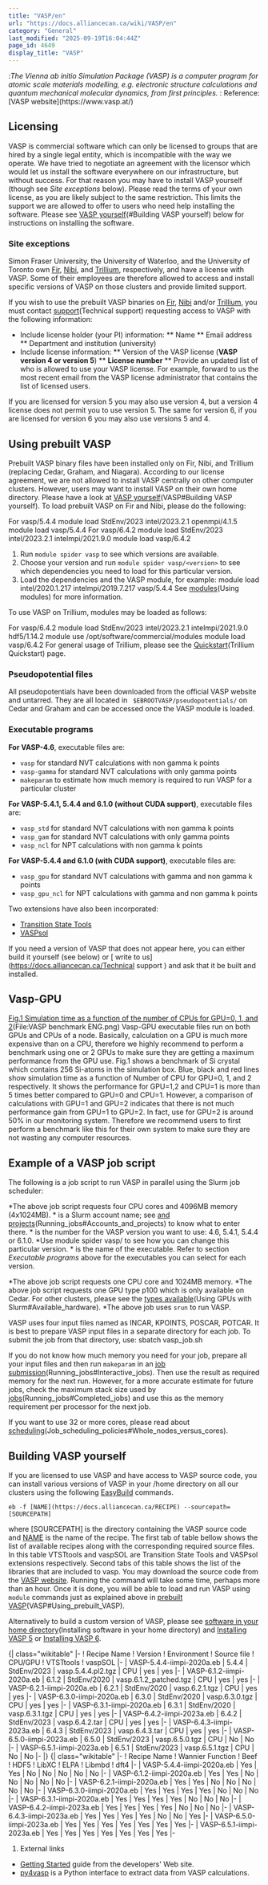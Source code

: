 ```yaml
---
title: "VASP/en"
url: "https://docs.alliancecan.ca/wiki/VASP/en"
category: "General"
last_modified: "2025-09-19T16:04:44Z"
page_id: 4649
display_title: "VASP"
---
```


<languages />
:<i>The Vienna ab initio Simulation Package (VASP) is a computer program for atomic scale materials modelling, e.g. electronic structure calculations and quantum mechanical molecular dynamics, from first principles.</i> 
: Reference: [VASP website](https://www.vasp.at/)

## Licensing
VASP is commercial software which can only be licensed to groups that are hired by a single legal entity, which is incompatible with the way we operate. We have tried to negotiate an agreement with the licensor which would let us install the software everywhere on our infrastructure, but without success. For that reason you may have to install VASP yourself (though see <i>Site exceptions</i> below). Please read the terms of your own license, as you are likely subject to the same restriction. This limits the support we are allowed to offer to users who need help installing the software. Please see [VASP yourself</i>](https://docs.alliancecan.ca/<i>Building)(#Building VASP yourself) below for instructions on installing the software. 

### Site exceptions
Simon Fraser University, the University of Waterloo, and the University of Toronto own [Fir](https://docs.alliancecan.ca/Fir), [Nibi](https://docs.alliancecan.ca/Nibi), and [Trillium](https://docs.alliancecan.ca/Trillium), respectively, and have a license with VASP. Some of their employees are therefore allowed to access and install specific versions of VASP on those clusters and provide limited support. 

If you wish to use the prebuilt VASP binaries on [Fir](https://docs.alliancecan.ca/Fir), [Nibi](https://docs.alliancecan.ca/Nibi) and/or [Trillium](https://docs.alliancecan.ca/Trillium), you must contact [support](https://docs.alliancecan.ca/Technical)(Technical support) requesting access to VASP with the following information: 
- Include license holder (your PI) information:
** Name 
** Email address
** Department and institution (university) 
- Include license information:
** Version of the VASP license (<b>VASP version 4 or version 5</b>)
** <b>License number</b>
** Provide an updated list of who is allowed to use your VASP license. For example, forward to us the most recent email from the VASP license administrator that contains the list of licensed users.

If you are licensed for version 5 you may also use version 4, but a version 4 license does not permit you to use version 5. The same for version 6, if you are licensed for version 6 you may also use versions 5 and 4.

## Using prebuilt VASP

Prebuilt VASP binary files have been installed only on Fir, Nibi, and Trillium (replacing Cedar, Graham, and Niagara). According to our license agreement, we are not allowed to install VASP centrally on other computer clusters. However,  users may want to install VASP on their own home directory. Please have a look at [VASP yourself</i>](https://docs.alliancecan.ca/<i>Building)(VASP#Building VASP yourself). To load prebuilt VASP on Fir and Nibi, please do the following: 

For vasp/5.4.4 
 module load StdEnv/2023  intel/2023.2.1  openmpi/4.1.5
 module load vasp/5.4.4
For vasp/6.4.2
 module load StdEnv/2023 intel/2023.2.1 intelmpi/2021.9.0
 module load vasp/6.4.2

1. Run `module spider vasp` to see which versions are available.
1. Choose your version and run `module spider vasp/<version>` to see which dependencies you need to load for this particular version.
1. Load the dependencies and the VASP module, for example:
 module load intel/2020.1.217  intelmpi/2019.7.217 vasp/5.4.4
See [modules](https://docs.alliancecan.ca/Using)(Using modules) for more information.

To use VASP on Trillium, modules may be loaded as follows:

For vasp/6.4.2
 module load StdEnv/2023 intel/2023.2.1 intelmpi/2021.9.0 hdf5/1.14.2
 module use /opt/software/commercial/modules
 module load vasp/6.4.2
For general usage of Trillium, please see the [Quickstart](https://docs.alliancecan.ca/Trillium)(Trillium Quickstart) page.

### Pseudopotential files
All pseudopotentials have been downloaded from the official VASP website and untarred. They are all located in ` $EBROOTVASP/pseudopotentials/` on Cedar and Graham and can be accessed once the VASP module is loaded.

### Executable programs

<b>For VASP-4.6</b>, executable files are: 
- `vasp` for standard NVT calculations with non gamma k points 
- `vasp-gamma` for standard NVT calculations with only gamma points 
- `makeparam` to estimate how much memory is required to run VASP for a particular cluster

<b>For VASP-5.4.1, 5.4.4 and 6.1.0 (without CUDA support)</b>, executable files are:
- `vasp_std` for standard NVT calculations with non gamma k points
- `vasp_gam` for standard NVT calculations with only gamma points
- `vasp_ncl` for NPT calculations with non gamma k points

<b>For VASP-5.4.4 and 6.1.0 (with CUDA support)</b>, executable files are:
- `vasp_gpu` for standard NVT calculations with gamma and non gamma k points
- `vasp_gpu_ncl` for NPT calculations with gamma and non gamma k points

Two extensions have also been incorporated:
- [Transition State Tools](http://theory.cm.utexas.edu/vtsttools/)
- [VASPsol](https://github.com/henniggroup/VASPsol)

If you need a version of VASP that does not appear here, you can either build it yourself (see below) or [ write to us](https://docs.alliancecan.ca/Technical support ) and ask that it be built and installed.

## Vasp-GPU
[Fig.1 Simulation time as a function of the number of CPUs for GPU=0, 1, and 2](https://docs.alliancecan.ca/400px|thumb|)(File:VASP benchmark ENG.png)
Vasp-GPU executable files run on both GPUs and CPUs of a node. Basically, calculation on a GPU is much more expensive than on a CPU, therefore we highly recommend to perform a benchmark using one or 2 GPUs to make sure they are getting a maximum performance from the GPU use. Fig.1 shows a benchmark of Si crystal which contains 256 Si-atoms in the simulation box. Blue, black and red lines show simulation time as a function of Number of CPU for GPU=0, 1, and 2 respectively. It shows the performance for GPU=1,2 and CPU=1 is more than 5 times better compared to GPU=0 and CPU=1. However, a comparison of calculations with GPU=1 and GPU=2 indicates that there is not much performance gain from GPU=1 to GPU=2. In fact, use for GPU=2 is around 50% in our monitoring system. Therefore we recommend users to first perform a benchmark like this for their own system to make sure they are not wasting any computer resources.

## Example of a VASP job script

The following is a job script to run VASP in parallel using the Slurm job scheduler:

*The above job script requests four CPU cores and 4096MB memory (4x1024MB).
*<ACCOUNT> is a Slurm account name; see [and projects](https://docs.alliancecan.ca/Accounts)(Running_jobs#Accounts_and_projects) to know what to enter there.
*<VERSION> is the number for the VASP version you want to use: 4.6, 5.4.1, 5.4.4 or 6.1.0.
*Use module spider vasp/<VERSION> to see how you can change this particular version.
*<VASP> is the name of the executable. Refer to section *Executable programs* above for the executables you can select for each version. 

*The above job script requests one CPU core and 1024MB memory.
*The above job script requests one GPU type p100 which is only available on Cedar. For other clusters, please see the [types available](https://docs.alliancecan.ca/GPU)(Using GPUs with Slurm#Available_hardware). 
*The above job uses `srun` to run VASP.

VASP uses four input files named as INCAR, KPOINTS, POSCAR, POTCAR. It is best to prepare VASP input files in a separate directory for each job. To submit the job from that directory, use:
 sbatch vasp_job.sh

If you do not know how much memory you need for your job, prepare all your input files and then run `makeparam` in an [job submission](https://docs.alliancecan.ca/interactive)(Running_jobs#Interactive_jobs). Then use the result as required memory for the next run. However, for a more accurate estimate for future jobs, check the maximum stack size used by [jobs](https://docs.alliancecan.ca/completed)(Running_jobs#Completed_jobs) and use this as the memory requirement per processor for the next job.

If you want to use 32 or more cores, please read about [scheduling](https://docs.alliancecan.ca/whole-node)(Job_scheduling_policies#Whole_nodes_versus_cores).

## Building VASP yourself

If you are licensed to use VASP and have access to VASP source code, you can install various versions of VASP in your /home directory on all our clusters using the following [EasyBuild](https://docs.alliancecan.ca/EasyBuild) commands. 

` eb -f [NAME](https://docs.alliancecan.ca/RECIPE) --sourcepath=[SOURCEPATH] `

where [SOURCEPATH] is the directory containing the VASP source code and [NAME](https://docs.alliancecan.ca/RECIPE) is the name of the recipe. The first tab of table bellow shows the list of available recipes along with the corresponding required source files. In this table VTSTtools and  vaspSOL are Transition State Tools and VASPsol extensions respectively. Second tabs of this table shows the list of the libraries that are included to vasp. You may download the source code from the [VASP website](https://www.vasp.at/). Running the command will take some time, perhaps more than an hour. Once it is done, you will be able to load and run VASP using `module` commands just as explained above in [prebuilt VASP](https://docs.alliancecan.ca/Using)(VASP#Using_prebuilt_VASP).

Alternatively to build a custom version of VASP, please see [software in your home directory](https://docs.alliancecan.ca/Installing)(Installing software in your home directory) and 
[Installing VASP 5](https://www.vasp.at/wiki/index.php/Installing_VASP.5.X.X) or [Installing VASP 6](https://www.vasp.at/wiki/index.php/Installing_VASP.6.X.X).

<tabs>
<tab name="Recipe specification and implementation">
{| class="wikitable"
|-
! Recipe Name
! Version
! Environment
! Source file
! CPU/GPU
! VTSTtools
! vaspSOL
|-
| VASP-5.4.4-iimpi-2020a.eb
| 5.4.4
| StdEnv/2023
| vasp.5.4.4.pl2.tgz
| CPU
| yes
| yes
|-
| VASP-6.1.2-iimpi-2020a.eb
| 6.1.2
| StdEnv/2020
| vasp.6.1.2_patched.tgz
| CPU
| yes
| yes
|-
| VASP-6.2.1-iimpi-2020a.eb
| 6.2.1
| StdEnv/2020
| vasp.6.2.1.tgz
| CPU
| yes
| yes
|-
| VASP-6.3.0-iimpi-2020a.eb
| 6.3.0
| StdEnv/2020
| vasp.6.3.0.tgz
| CPU
| yes
| yes
|-
| VASP-6.3.1-iimpi-2020a.eb
| 6.3.1
| StdEnv/2020
| vasp.6.3.1.tgz
| CPU
| yes
| yes
|-
| VASP-6.4.2-iimpi-2023a.eb
| 6.4.2
| StdEnv/2023
| vasp.6.4.2.tar
| CPU
| yes
| yes
|-
| VASP-6.4.3-iimpi-2023a.eb
| 6.4.3
| StdEnv/2023
| vasp.6.4.3.tar
| CPU
| yes
| yes
|-
| VASP-6.5.0-iimpi-2023a.eb
| 6.5.0
| StdEnv/2023
| vasp.6.5.0.tgz
| CPU
| No
| No
|-
| VASP-6.5.1-iimpi-2023a.eb
| 6.5.1
| StdEnv/2023
| vasp.6.5.1.tgz
| CPU
| No
| No
|-  
|}
</tab>
<tab name="Included Libraries">
{| class="wikitable"
|-
! Recipe Name
! Wannier Function
! Beef
! HDF5
! LibXC
! ELPA
! Libmbd
! dft4
|-
| VASP-5.4.4-iimpi-2020a.eb
| Yes
| Yes
| No
| No
| No
| No
| No
|-
| VASP-6.1.2-iimpi-2020a.eb
| Yes
| Yes
| No
| No
| No
| No
| No
|-
| VASP-6.2.1-iimpi-2020a.eb
| Yes
| Yes
| No
| No
| No
| No
| No
|- 
| VASP-6.3.0-iimpi-2020a.eb
| Yes
| Yes
| Yes
| Yes
| No
| No
| No
|-
| VASP-6.3.1-iimpi-2020a.eb
| Yes
| Yes
| Yes
| Yes
| No
| No
| No
|-
| VASP-6.4.2-iimpi-2023a.eb
| Yes
| Yes
| Yes
| Yes
| No
| No
| No
|-
| VASP-6.4.3-iimpi-2023a.eb
| Yes
| Yes
| Yes
| Yes
| No
| No
| Yes
|-
| VASP-6.5.0-iimpi-2023a.eb
| Yes 
| Yes
| Yes
| Yes
| Yes
| Yes
| Yes
|-
| VASP-6.5.1-iimpi-2023a.eb
| Yes 
| Yes
| Yes
| Yes
| Yes
| Yes
| Yes
|-
</tab>
</tabs>

1. External links

- [Getting Started](https://www.vasp.at/tutorials/latest/part1/) guide from the developers' Web site.
- [py4vasp](https://www.vasp.at/py4vasp/latest/) is a Python interface to extract data from VASP calculations.